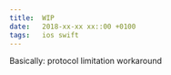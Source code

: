 ```yaml
---
title:  WIP
date:   2018-xx-xx xx::00 +0100
tags:	ios swift
---
```



Basically: protocol limitation workaround